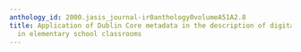 ```yaml
---
anthology_id: 2000.jasis_journal-ir0anthology0volumeA51A2.8
title: Application of Dublin Core metadata in the description of digital primary sources
  in elementary school classrooms
---
```

